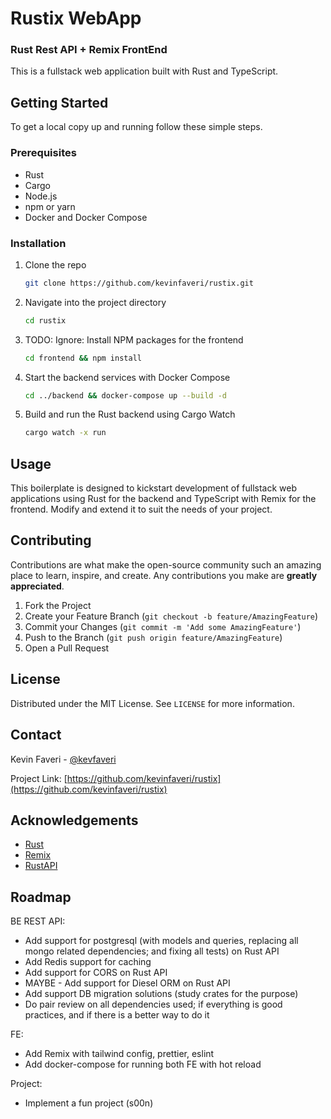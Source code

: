 # Rustix WebApp
### Rust Rest API + Remix FrontEnd
This is a fullstack web application built with Rust and TypeScript.

## Getting Started

To get a local copy up and running follow these simple steps.

### Prerequisites

- Rust
- Cargo
- Node.js
- npm or yarn
- Docker and Docker Compose

### Installation

1. Clone the repo
   ```sh
   git clone https://github.com/kevinfaveri/rustix.git
   ```
2. Navigate into the project directory
   ```sh
   cd rustix
   ```
3. TODO: Ignore: Install NPM packages for the frontend
   ```sh
   cd frontend && npm install
   ```
4. Start the backend services with Docker Compose
   ```sh
   cd ../backend && docker-compose up --build -d
   ```
5. Build and run the Rust backend using Cargo Watch
   ```sh
   cargo watch -x run

## Usage

This boilerplate is designed to kickstart development of fullstack web applications using Rust for the backend and TypeScript with Remix for the frontend. Modify and extend it to suit the needs of your project.

## Contributing

Contributions are what make the open-source community such an amazing place to learn, inspire, and create. Any contributions you make are **greatly appreciated**.

1. Fork the Project
2. Create your Feature Branch (`git checkout -b feature/AmazingFeature`)
3. Commit your Changes (`git commit -m 'Add some AmazingFeature'`)
4. Push to the Branch (`git push origin feature/AmazingFeature`)
5. Open a Pull Request

## License

Distributed under the MIT License. See `LICENSE` for more information.

## Contact

Kevin Faveri - [@kevfaveri](https://twitter.com/kevfaveri)

Project Link: [https://github.com/kevinfaveri/rustix](https://github.com/kevinfaveri/rustix)

## Acknowledgements

- [Rust](https://www.rust-lang.org/)
- [Remix](https://remix.run/)
- [RustAPI](https://github.com/ndelvalle/rustapi)

## Roadmap
BE REST API:
- Add support for postgresql (with models and queries, replacing all mongo related dependencies; and fixing all tests) on Rust API
- Add Redis support for caching
- Add support for CORS on Rust API
- MAYBE - Add support for Diesel ORM on Rust API
- Add support DB migration solutions (study crates for the purpose)
- Do pair review on all dependencies used; if everything is good practices, and if there is a better way to do it

FE:
- Add Remix with tailwind config, prettier, eslint
- Add docker-compose for running both FE with hot reload

Project:
- Implement a fun project (s00n)
